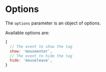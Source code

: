 # Options

The `options` parameter is an object of options.

Available options are:

```js
{
  // The event to show the tag
  show: 'mouseenter',
  // The event to hide the tag
  hide: 'mouseleave',
}
```
